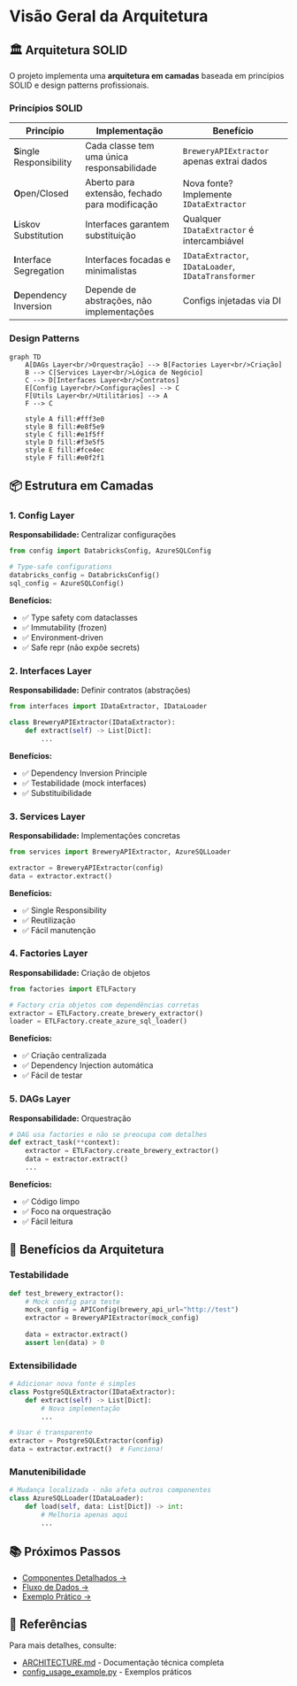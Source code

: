 # Visão Geral da Arquitetura

## 🏛️ Arquitetura SOLID

O projeto implementa uma **arquitetura em camadas** baseada em princípios SOLID e design patterns profissionais.

### Princípios SOLID

| Princípio | Implementação | Benefício |
|-----------|---------------|-----------|
| **S**ingle Responsibility | Cada classe tem uma única responsabilidade | `BreweryAPIExtractor` apenas extrai dados |
| **O**pen/Closed | Aberto para extensão, fechado para modificação | Nova fonte? Implemente `IDataExtractor` |
| **L**iskov Substitution | Interfaces garantem substituição | Qualquer `IDataExtractor` é intercambiável |
| **I**nterface Segregation | Interfaces focadas e minimalistas | `IDataExtractor`, `IDataLoader`, `IDataTransformer` |
| **D**ependency Inversion | Depende de abstrações, não implementações | Configs injetadas via DI |

### Design Patterns

```mermaid
graph TD
    A[DAGs Layer<br/>Orquestração] --> B[Factories Layer<br/>Criação]
    B --> C[Services Layer<br/>Lógica de Negócio]
    C --> D[Interfaces Layer<br/>Contratos]
    E[Config Layer<br/>Configurações] --> C
    F[Utils Layer<br/>Utilitários] --> A
    F --> C
    
    style A fill:#fff3e0
    style B fill:#e8f5e9
    style C fill:#e1f5ff
    style D fill:#f3e5f5
    style E fill:#fce4ec
    style F fill:#e0f2f1
```

## 📦 Estrutura em Camadas

### 1. Config Layer

**Responsabilidade:** Centralizar configurações

```python
from config import DatabricksConfig, AzureSQLConfig

# Type-safe configurations
databricks_config = DatabricksConfig()
sql_config = AzureSQLConfig()
```

**Benefícios:**
- ✅ Type safety com dataclasses
- ✅ Immutability (frozen)
- ✅ Environment-driven
- ✅ Safe repr (não expõe secrets)

### 2. Interfaces Layer

**Responsabilidade:** Definir contratos (abstrações)

```python
from interfaces import IDataExtractor, IDataLoader

class BreweryAPIExtractor(IDataExtractor):
    def extract(self) -> List[Dict]:
        ...
```

**Benefícios:**
- ✅ Dependency Inversion Principle
- ✅ Testabilidade (mock interfaces)
- ✅ Substituibilidade

### 3. Services Layer

**Responsabilidade:** Implementações concretas

```python
from services import BreweryAPIExtractor, AzureSQLLoader

extractor = BreweryAPIExtractor(config)
data = extractor.extract()
```

**Benefícios:**
- ✅ Single Responsibility
- ✅ Reutilização
- ✅ Fácil manutenção

### 4. Factories Layer

**Responsabilidade:** Criação de objetos

```python
from factories import ETLFactory

# Factory cria objetos com dependências corretas
extractor = ETLFactory.create_brewery_extractor()
loader = ETLFactory.create_azure_sql_loader()
```

**Benefícios:**
- ✅ Criação centralizada
- ✅ Dependency Injection automática
- ✅ Fácil de testar

### 5. DAGs Layer

**Responsabilidade:** Orquestração

```python
# DAG usa factories e não se preocupa com detalhes
def extract_task(**context):
    extractor = ETLFactory.create_brewery_extractor()
    data = extractor.extract()
    ...
```

**Benefícios:**
- ✅ Código limpo
- ✅ Foco na orquestração
- ✅ Fácil leitura

## 🎯 Benefícios da Arquitetura

### Testabilidade

```python
def test_brewery_extractor():
    # Mock config para teste
    mock_config = APIConfig(brewery_api_url="http://test")
    extractor = BreweryAPIExtractor(mock_config)
    
    data = extractor.extract()
    assert len(data) > 0
```

### Extensibilidade

```python
# Adicionar nova fonte é simples
class PostgreSQLExtractor(IDataExtractor):
    def extract(self) -> List[Dict]:
        # Nova implementação
        ...

# Usar é transparente
extractor = PostgreSQLExtractor(config)
data = extractor.extract()  # Funciona!
```

### Manutenibilidade

```python
# Mudança localizada - não afeta outros componentes
class AzureSQLLoader(IDataLoader):
    def load(self, data: List[Dict]) -> int:
        # Melhoria apenas aqui
        ...
```

## 📚 Próximos Passos

- [Componentes Detalhados →](components.md)
- [Fluxo de Dados →](data-flow.md)
- [Exemplo Prático →](../dags/introduction.md)

## 📖 Referências

Para mais detalhes, consulte:
- [ARCHITECTURE.md](../../ARCHITECTURE.md) - Documentação técnica completa
- [config_usage_example.py](../../dags/examples/config_usage_example.py) - Exemplos práticos

